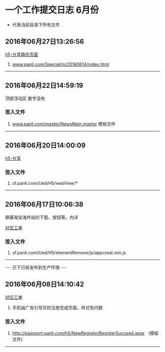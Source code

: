 # 一个工作提交日志 6月份

* 代表当前目录下所有文件


## 2016年06月27日13:26:56

[h5-分享静态页面](http://github.panli.com/abby/PanliByAbby)

1. www.panli.com/Special/m/20160614/index.html


--- 


## 2016年06月22日14:59:19

顶部浮动区 数字没有

### 签入文件

1. www.panli.com/master/NewsMain.master 模板文件




---

## 2016年06月20日14:00:09

 [h5-分享](http://github.panli.com/abby/PanliByAbby)

### 签入文件

1. sf.panli.com/Ued/H5/webView/*


--- 

## 2016年06月17日10:06:38

屏蔽淘宝海外站的下载、按钮等，内详

[对应工单](http://github.panli.com/SoftwareTest/Panli/issues/151)

### 签入文件

1. sf.panli.com/Ued/H5/elementRemove/js/appcreat.min.js


--- 

 --- 已下已经发布到生产环境 ---

## 2016年06月08日14:10:42

 [对应工单](http://github.panli.com/SoftwareTest/Panli/issues/140)

1. 手机端广告引导页的注册完成页面，样式有问题



### 签入文件

1. http://passport.panli.com/h5/NewRegister/RegisterSucceed.aspx （模板文件)



---